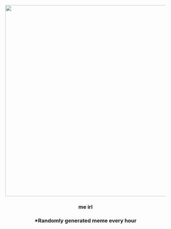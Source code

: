 <p align="center">
        <img src="https://i.redd.it/748gh6lgvtm91.png" width="600" height="600">
        </p>
        <h3 align="center">me irl</h3>
        <h3 align="center">*Randomly generated meme every hour</h3>
    
